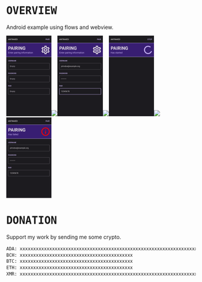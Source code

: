 # <samp>OVERVIEW<samp>

Android example using flows and webview.

<img src="assets/img1.png" width="23.875%"/><img src="https://upload.wikimedia.org/wikipedia/commons/c/ca/1x1.png" width="1.5%"/><img src="assets/img2.png" width="23.875%"/><img src="https://upload.wikimedia.org/wikipedia/commons/c/ca/1x1.png" width="1.5%"/><img src="assets/img3.png" width="23.875%"/><img src="https://upload.wikimedia.org/wikipedia/commons/c/ca/1x1.png" width="1.5%"/><img src="assets/img4.png" width="23.875%"/>

# <samp>DONATION</samp>

Support my work by sending me some crypto.

```txt
ADA: xxxxxxxxxxxxxxxxxxxxxxxxxxxxxxxxxxxxxxxxxxxxxxxxxxxxxxxxxxxxxxxxxxxxxxxxxxxxxxxxxxxxxxxxxxxxxxxxxxxxxxx
BCH: xxxxxxxxxxxxxxxxxxxxxxxxxxxxxxxxxxxxxxxxxx
BTC: xxxxxxxxxxxxxxxxxxxxxxxxxxxxxxxxxxxxxxxxxx
ETH: xxxxxxxxxxxxxxxxxxxxxxxxxxxxxxxxxxxxxxxxxx
XMR: xxxxxxxxxxxxxxxxxxxxxxxxxxxxxxxxxxxxxxxxxxxxxxxxxxxxxxxxxxxxxxxxxxxxxxxxxxxxxxxxxxxxxxxxxxxxxxx
```